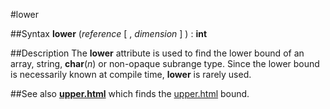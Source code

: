 
#lower

##Syntax
**lower** (*reference* [ , *dimension* ] ) : **int**



##Description
The **lower** attribute is used to find the lower bound of an array, string, **char**(*n*) or non-opaque subrange type. Since the lower bound is necessarily known at compile time, **lower** is rarely used.



##See also
**[upper.html](upper)** which finds the [upper.html](upper) bound.


